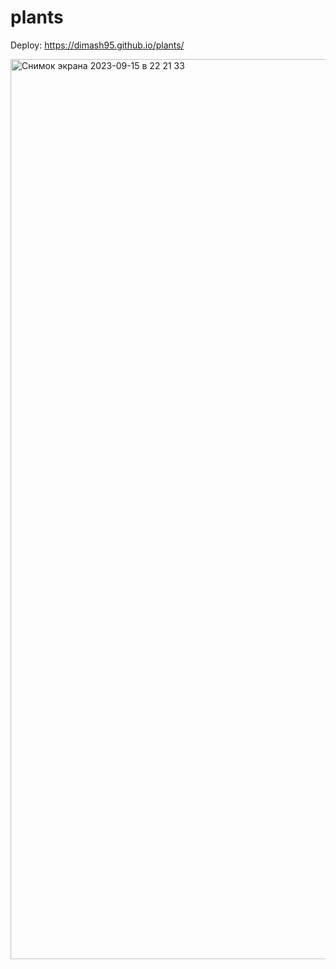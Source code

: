 # plants

Deploy: https://dimash95.github.io/plants/

<img width="1440" alt="Снимок экрана 2023-09-15 в 22 21 33" src="https://github.com/Dimash95/shelter/assets/95445413/fc5aff4c-6047-4d9d-ac85-818b6495417d">